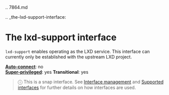 .. 7864.md

.. _the-lxd-support-interface:

# The lxd-support interface

`lxd-support` enables operating as the LXD service. This interface can currently only be established with the upstream LXD project.

**[Auto-connect](interface-management.md#the-lxd-support-interface-heading--auto-connections)**: no</br>
**[Super-privileged](super-privileged-interfaces.md)**: yes
**Transitional**: yes

> ⓘ  This is a snap interface. See [Interface management](interface-management.md) and [Supported interfaces](supported-interfaces.md) for further details on how interfaces are used.